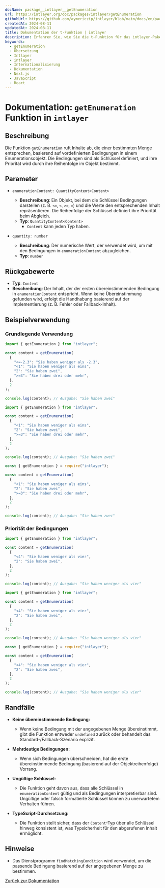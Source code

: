 ```yaml
---
docName: package__intlayer__getEnumeration
url: https://intlayer.org/doc/packages/intlayer/getEnumeration
githubUrl: https://github.com/aymericzip/intlayer/blob/main/docs/en/packages/intlayer/getEnumeration.md
createdAt: 2024-08-11
updatedAt: 2024-08-11
title: Dokumentation der t-Funktion | intlayer
description: Erfahren Sie, wie Sie die t-Funktion für das intlayer-PakegetEnumeration verwenden
keywords:
  - getEnumeration
  - Übersetzung
  - Intlayer
  - intlayer
  - Internationalisierung
  - Dokumentation
  - Next.js
  - JavaScript
  - React
---
```


# Dokumentation: `getEnumeration` Funktion in `intlayer`

## Beschreibung

Die Funktion `getEnumeration` ruft Inhalte ab, die einer bestimmten Menge entsprechen, basierend auf vordefinierten Bedingungen in einem Enumerationsobjekt. Die Bedingungen sind als Schlüssel definiert, und ihre Priorität wird durch ihre Reihenfolge im Objekt bestimmt.

## Parameter

- `enumerationContent: QuantityContent<Content>`

  - **Beschreibung**: Ein Objekt, bei dem die Schlüssel Bedingungen darstellen (z. B. `<=`, `<`, `>=`, `=`) und die Werte den entsprechenden Inhalt repräsentieren. Die Reihenfolge der Schlüssel definiert ihre Priorität beim Abgleich.
  - **Typ**: `QuantityContent<Content>`
    - `Content` kann jeden Typ haben.

- `quantity: number`

  - **Beschreibung**: Der numerische Wert, der verwendet wird, um mit den Bedingungen in `enumerationContent` abzugleichen.
  - **Typ**: `number`

## Rückgabewerte

- **Typ**: `Content`
- **Beschreibung**: Der Inhalt, der der ersten übereinstimmenden Bedingung in `enumerationContent` entspricht. Wenn keine Übereinstimmung gefunden wird, erfolgt die Handhabung basierend auf der Implementierung (z. B. Fehler oder Fallback-Inhalt).

## Beispielverwendung

### Grundlegende Verwendung

```typescript codeFormat="typescript"
import { getEnumeration } from "intlayer";

const content = getEnumeration(
  {
    "<=-2.3": "Sie haben weniger als -2.3",
    "<1": "Sie haben weniger als eins",
    "2": "Sie haben zwei",
    ">=3": "Sie haben drei oder mehr",
  },
  2
);

console.log(content); // Ausgabe: "Sie haben zwei"
```

```javascript codeFormat="esm"
import { getEnumeration } from "intlayer";

const content = getEnumeration(
  {
    "<1": "Sie haben weniger als eins",
    "2": "Sie haben zwei",
    ">=3": "Sie haben drei oder mehr",
  },
  2
);

console.log(content); // Ausgabe: "Sie haben zwei"
```

```javascript codeFormat="commonjs"
const { getEnumeration } = require("intlayer");

const content = getEnumeration(
  {
    "<1": "Sie haben weniger als eins",
    "2": "Sie haben zwei",
    ">=3": "Sie haben drei oder mehr",
  },
  2
);

console.log(content); // Ausgabe: "Sie haben zwei"
```

### Priorität der Bedingungen

```typescript codeFormat="typescript"
import { getEnumeration } from "intlayer";

const content = getEnumeration(
  {
    "<4": "Sie haben weniger als vier",
    "2": "Sie haben zwei",
  },
  2
);

console.log(content); // Ausgabe: "Sie haben weniger als vier"
```

```javascript codeFormat="esm"
import { getEnumeration } from "intlayer";

const content = getEnumeration(
  {
    "<4": "Sie haben weniger als vier",
    "2": "Sie haben zwei",
  },
  2
);

console.log(content); // Ausgabe: "Sie haben weniger als vier"
```

```javascript codeFormat="commonjs"
const { getEnumeration } = require("intlayer");

const content = getEnumeration(
  {
    "<4": "Sie haben weniger als vier",
    "2": "Sie haben zwei",
  },
  2
);

console.log(content); // Ausgabe: "Sie haben weniger als vier"
```

## Randfälle

- **Keine übereinstimmende Bedingung:**

  - Wenn keine Bedingung mit der angegebenen Menge übereinstimmt, gibt die Funktion entweder `undefined` zurück oder behandelt das Standard-/Fallback-Szenario explizit.

- **Mehrdeutige Bedingungen:**

  - Wenn sich Bedingungen überschneiden, hat die erste übereinstimmende Bedingung (basierend auf der Objektreihenfolge) Vorrang.

- **Ungültige Schlüssel:**

  - Die Funktion geht davon aus, dass alle Schlüssel in `enumerationContent` gültig und als Bedingungen interpretierbar sind. Ungültige oder falsch formatierte Schlüssel können zu unerwartetem Verhalten führen.

- **TypeScript-Durchsetzung:**
  - Die Funktion stellt sicher, dass der `Content`-Typ über alle Schlüssel hinweg konsistent ist, was Typsicherheit für den abgerufenen Inhalt ermöglicht.

## Hinweise

- Das Dienstprogramm `findMatchingCondition` wird verwendet, um die passende Bedingung basierend auf der angegebenen Menge zu bestimmen.

[Zurück zur Dokumentation](https://github.com/aymericzip/intlayer/blob/main/docs/de/**/*.md)
